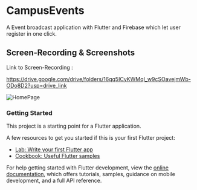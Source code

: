 # CampusEvents
A Event broadcast application with Flutter and Firebase which let user register in one click.

## Screen-Recording & Screenshots

Link to Screen-Recording : 

https://drive.google.com/drive/folders/16qq5ICyKWMqI_w9cSOavejmWb-ODo8D2?usp=drive_link

![HomePage](https://github.com/YesShubham01/campus_events/assets/116451766/604e67d8-9b03-4ba2-8814-9b3a2c12eb5b)


### Getting Started

This project is a starting point for a Flutter application.

A few resources to get you started if this is your first Flutter project:

- [Lab: Write your first Flutter app](https://docs.flutter.dev/get-started/codelab)
- [Cookbook: Useful Flutter samples](https://docs.flutter.dev/cookbook)

For help getting started with Flutter development, view the
[online documentation](https://docs.flutter.dev/), which offers tutorials,
samples, guidance on mobile development, and a full API reference.
